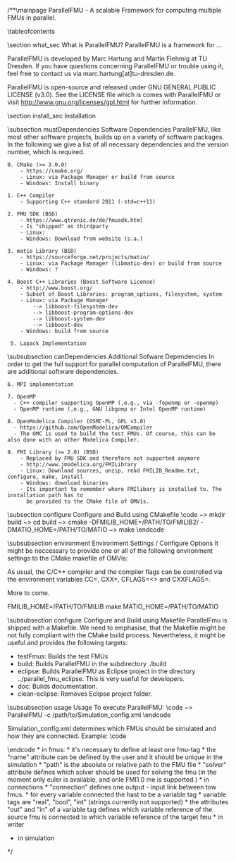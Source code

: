/**\mainpage ParallelFMU - A scalable Framework for computing multiple FMUs in parallel.

\tableofcontents

\section what_sec What is ParallelFMU?
ParallelFMU is a framework for ...

ParallelFMU is developed by Marc Hartung and Martin Flehmig at TU Dresden. If you have questions 
concerning ParallelFMU or trouble using it, feel free to contact us via 
marc.hartung[at]tu-dresden.de.

ParallelFMU is open-source and released under GNU GENERAL PUBLIC LICENSE (v3.0). See the LICENSE 
file which is comes with ParallelFMU or visit http://www.gnu.org/licenses/gpl.html for further 
information.


\section install_sec Installation

\subsection mustDependencies Software Dependencies
ParallelFMU, like most other software projects, builds up on a variety of software packages. In 
the following we give a list of all necessary dependencies and the version number, which is 
required.

    0. CMake (>= 3.0.0)
        - https://cmake.org/
        - Linux: via Package Manager or build from source
        - Windows: Install binary

    1. C++ Compiler
        - Supporting C++ standard 2011 (-std=c++11)

    2. FMU SDK (BSD)
        - https://www.qtronic.de/de/fmusdk.html
        - Is "shipped" as thirdparty
        - Linux: 
        - Windows: Download from website (s.a.)

    3. matio Library (BSD)
        - https://sourceforge.net/projects/matio/
        - Linux: via Package Manager (libmatio-dev) or build from source
        - Windows: ?

    4. Boost C++ Libraries (Boost Software License)
        - http://www.boost.org/
        - Subset of Boost Libraries: program_options, filesystem, system
        - Linux: via Package Manager
            --> libboost-filesystem-dev
            --> libboost-program-options-dev
            --> libboost-system-dev
            --> libboost-dev
        - Windows: build from source

     5. Lapack Implementation

\subsubsection canDependencies Additional Sofware Dependencies
In order to get the full support for parallel computation of ParallelFMU, there are additional 
software dependencies.

    6. MPI implementation

    7. OpenMP
      - C++ compiler supporting OpenMP (,e.g., via -fopenmp or -openmp)
      - OpenMP runtime (,e.g., GNU libgomp or Intel OpenMP runtime)

    8. OpenModelica Compiler (OSMC-PL, GPL v3.0)
      - https://github.com/OpenModelica/OMCompiler
      - The OMC is used to build the test FMUs. Of course, this can be also done with an other Modelica Compiler.

    9. FMI Library (>= 2.0) (BSD)
        - Replaced by FMU SDK and therefore not supported anymore
        - http://www.jmodelica.org/FMILibrary
        - Linux: Download sources, unzip, read FMILIB_Readme.txt, configure, make, install
        - Windows: download binaries
        - Its important to remember where FMIlibary is installed to. The installation path has to 
          be provided to the CMake file of OMVis.


\subsection configure Configure and Build using CMakefile
\code
~> mkdir build
~> cd build
~> cmake -DFMILIB_HOME=/PATH/TO/FMILIB2/ -DMATIO_HOME=/PATH/TO/MATIO
~> make 
\endcode

\subsubsection environment Environment Settings / Configure Options
It might be neccessary to provide one or all of the following environment settings to the CMake 
makefile of OMVis:

As usual, the C/C++ compiler and the compiler flags can be controlled via the environment variables 
CC=<cc>, CXX=<cxx>, CFLAGS=<> and CXXFLAGS=<cxxflags>.

More to come.

FMILIB_HOME=/PATH/TO/FMILIB make
MATIO_HOME=/PATH/TO/MATIO

\subsubsection configure Configure and Build using Makefile
ParallelFmu is shipped with a Makefile. We need to emphasise, that the Makefile might be not fully 
compliant with the CMake build process. Nevertheless, it might be useful and provides the following
targets:

  * testFmus: Builds the test FMUs
  * build: Builds ParallelFMU in the subdirectory ./build
  * eclipse: Builds ParallelFMU as Eclipse project in the directory ../parallel_fmu_eclipse. This is very useful for developers.
  * doc: Builds documentation.
  * clean-eclipse: Removes Eclipse project folder.


\subsubsection usage Usage
To execute ParallelFMU:
\code
~> ParallelFMU -c /path/to/Simulation_config.xml
\endcode

Simulation_config.xml determines which FMUs should be simulated and how they are connected. Example:
\code
<?xml version="1.0" encoding="UTF-8"?>
<configuration>
	<fmus>
		<fmu name="BouncingBall" path="test/data/BouncingBall.fmu" loader="fmuSdk" solver="euler" relativeTolerance="1.0e-5" />
		<fmu name="SimpleView" path="test/data/SimpleView.fmu" loader="fmuSdk" solver="euler" relativeTolerance="1.0e-5" defaultStepSize="0.1"/>
	</fmus>
	<connections>
		<connection source="BouncingBall" dest="SimpleView">
			<real out="0" in="0" />
		</connection>
	</connections>
	<writer>
		<csvFileWriter id="0" resultFile="result_simpleview.csv" numOutputSteps="100" />
	</writer>
	<scheduling>
		<nodes numNodes="1" numCoresPerNode="1" numFmusPerCore="2"/>
	</scheduling>
	<simulation startTime="0.0" endTime="5.0" globalTolerance="1.0e-5" globalMaxError="1.0e-6" globalDefaultStepSize="1.0e-3" globalEventInterval="2.0e-5"/>
</configuration>
\endcode
   * in fmus:
	* it's necessary to define at least one fmu-tag
	* the "name" attribute can be defined by the user and it should be unique in the simulation
	* "path" is the absolute or relative path to the FMU file
	* "solver" attribute defines which solver should be used for solving the fmu (in the moment only euler is available, and onle FMI1.0 me is supported.)
   * in connections
	* "connection" defines one output - input link between tow fmus.
	* for every variable connected the hast to be a variable tag
	* variable tags are "real", "bool", "int" (strings currently not supported)
	* the attributes "out" and "in" of a variable tag defines which variable reference of the source fmu is connected to which variable reference of the target fmu
  * in writer

  * in simulation 

*/
